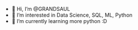 - 👋 Hi, I’m @GRANDSAUL
- 👀 I’m interested in Data Science, SQL, ML, Python
- 🌱 I’m currently learning more python :D

<!---
GRANDSAUL/GRANDSAUL is a ✨ special ✨ repository because its `README.md` (this file) appears on your GitHub profile.
You can click the Preview link to take a look at your changes.
--->
